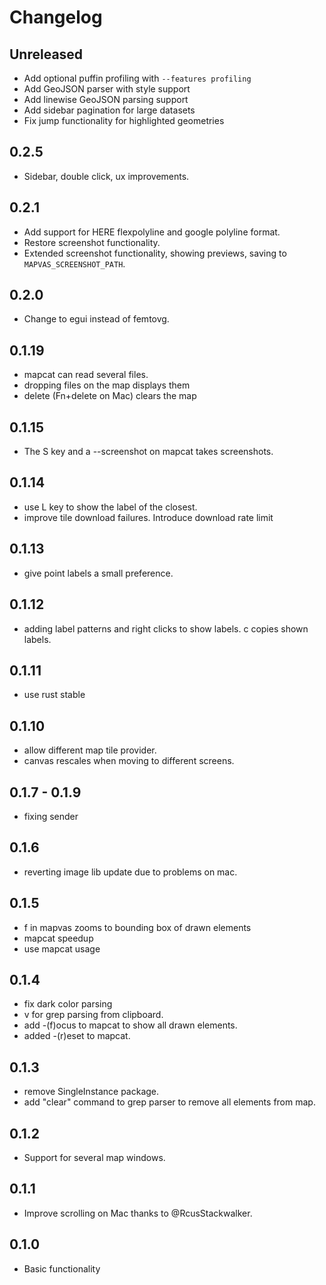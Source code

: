# Changelog

## Unreleased

- Add optional puffin profiling with `--features profiling`
- Add GeoJSON parser with style support
- Add linewise GeoJSON parsing support
- Add sidebar pagination for large datasets
- Fix jump functionality for highlighted geometries

## 0.2.5

- Sidebar, double click, ux improvements.

## 0.2.1

- Add support for HERE flexpolyline and google polyline format.
- Restore screenshot functionality.
- Extended screenshot functionality, showing previews, saving to `MAPVAS_SCREENSHOT_PATH`.

## 0.2.0

- Change to egui instead of femtovg.

## 0.1.19

- mapcat can read several files.
- dropping files on the map displays them
- delete (Fn+delete on Mac) clears the map

## 0.1.15

- The S key and a --screenshot on mapcat takes screenshots.

## 0.1.14

- use L key to show the label of the closest.
- improve tile download failures. Introduce download rate limit

## 0.1.13

- give point labels a small preference.

## 0.1.12

- adding label patterns and right clicks to show labels. c copies shown labels.

## 0.1.11

- use rust stable

## 0.1.10

- allow different map tile provider.
- canvas rescales when moving to different screens.

## 0.1.7 - 0.1.9

- fixing sender

## 0.1.6

- reverting image lib update due to problems on mac.

## 0.1.5

- f in mapvas zooms to bounding box of drawn elements
- mapcat speedup
- use mapcat <FILE> usage

## 0.1.4

- fix dark color parsing
- v for grep parsing from clipboard.
- add -(f)ocus to mapcat to show all drawn elements.
- added -(r)eset to mapcat.

## 0.1.3

- remove SingleInstance package.
- add "clear" command to grep parser to remove all elements from map.

## 0.1.2

- Support for several map windows.

## 0.1.1

- Improve scrolling on Mac thanks to @RcusStackwalker.

## 0.1.0

- Basic functionality
